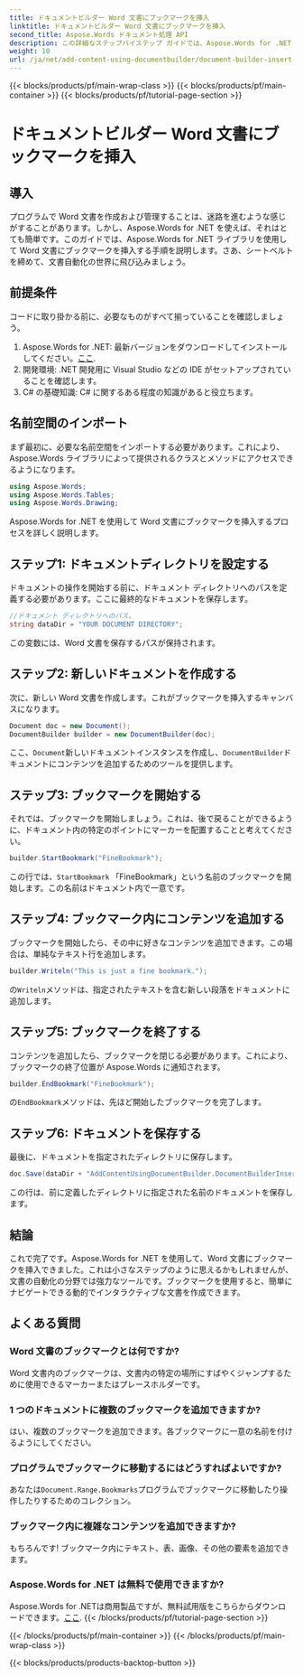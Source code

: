 ```yaml
---
title: ドキュメントビルダー Word 文書にブックマークを挿入
linktitle: ドキュメントビルダー Word 文書にブックマークを挿入
second_title: Aspose.Words ドキュメント処理 API
description: この詳細なステップバイステップ ガイドでは、Aspose.Words for .NET を使用して Word 文書にブックマークを挿入する方法を学習します。ドキュメントの自動化に最適です。
weight: 10
url: /ja/net/add-content-using-documentbuilder/document-builder-insert-bookmark/
---
```


{{< blocks/products/pf/main-wrap-class >}}
{{< blocks/products/pf/main-container >}}
{{< blocks/products/pf/tutorial-page-section >}}

# ドキュメントビルダー Word 文書にブックマークを挿入

## 導入

プログラムで Word 文書を作成および管理することは、迷路を進むような感じがすることがあります。しかし、Aspose.Words for .NET を使えば、それはとても簡単です。このガイドでは、Aspose.Words for .NET ライブラリを使用して Word 文書にブックマークを挿入する手順を説明します。さあ、シートベルトを締めて、文書自動化の世界に飛び込みましょう。

## 前提条件

コードに取り掛かる前に、必要なものがすべて揃っていることを確認しましょう。

1.  Aspose.Words for .NET: 最新バージョンをダウンロードしてインストールしてください。[ここ](https://releases.aspose.com/words/net/).
2. 開発環境: .NET 開発用に Visual Studio などの IDE がセットアップされていることを確認します。
3. C# の基礎知識: C# に関するある程度の知識があると役立ちます。

## 名前空間のインポート

まず最初に、必要な名前空間をインポートする必要があります。これにより、Aspose.Words ライブラリによって提供されるクラスとメソッドにアクセスできるようになります。

```csharp
using Aspose.Words;
using Aspose.Words.Tables;
using Aspose.Words.Drawing;
```

Aspose.Words for .NET を使用して Word 文書にブックマークを挿入するプロセスを詳しく説明します。

## ステップ1: ドキュメントディレクトリを設定する

ドキュメントの操作を開始する前に、ドキュメント ディレクトリへのパスを定義する必要があります。ここに最終的なドキュメントを保存します。

```csharp
//ドキュメント ディレクトリへのパス。
string dataDir = "YOUR DOCUMENT DIRECTORY";
```

この変数には、Word 文書を保存するパスが保持されます。

## ステップ2: 新しいドキュメントを作成する

次に、新しい Word 文書を作成します。これがブックマークを挿入するキャンバスになります。

```csharp
Document doc = new Document();
DocumentBuilder builder = new DocumentBuilder(doc);
```

ここ、`Document`新しいドキュメントインスタンスを作成し、`DocumentBuilder`ドキュメントにコンテンツを追加するためのツールを提供します。

## ステップ3: ブックマークを開始する

それでは、ブックマークを開始しましょう。これは、後で戻ることができるように、ドキュメント内の特定のポイントにマーカーを配置することと考えてください。

```csharp
builder.StartBookmark("FineBookmark");
```

この行では、`StartBookmark` 「FineBookmark」という名前のブックマークを開始します。この名前はドキュメント内で一意です。

## ステップ4: ブックマーク内にコンテンツを追加する

ブックマークを開始したら、その中に好きなコンテンツを追加できます。この場合は、単純なテキスト行を追加します。

```csharp
builder.Writeln("This is just a fine bookmark.");
```

の`Writeln`メソッドは、指定されたテキストを含む新しい段落をドキュメントに追加します。

## ステップ5: ブックマークを終了する

コンテンツを追加したら、ブックマークを閉じる必要があります。これにより、ブックマークの終了位置が Aspose.Words に通知されます。

```csharp
builder.EndBookmark("FineBookmark");
```

の`EndBookmark`メソッドは、先ほど開始したブックマークを完了します。

## ステップ6: ドキュメントを保存する

最後に、ドキュメントを指定されたディレクトリに保存します。

```csharp
doc.Save(dataDir + "AddContentUsingDocumentBuilder.DocumentBuilderInsertBookmark.docx");
```

この行は、前に定義したディレクトリに指定された名前のドキュメントを保存します。

## 結論

これで完了です。Aspose.Words for .NET を使用して、Word 文書にブックマークを挿入できました。これは小さなステップのように思えるかもしれませんが、文書の自動化の分野では強力なツールです。ブックマークを使用すると、簡単にナビゲートできる動的でインタラクティブな文書を作成できます。

## よくある質問

### Word 文書のブックマークとは何ですか?
Word 文書内のブックマークは、文書内の特定の場所にすばやくジャンプするために使用できるマーカーまたはプレースホルダーです。

### 1 つのドキュメントに複数のブックマークを追加できますか?
はい、複数のブックマークを追加できます。各ブックマークに一意の名前を付けるようにしてください。

### プログラムでブックマークに移動するにはどうすればよいですか?
あなたは`Document.Range.Bookmarks`プログラムでブックマークに移動したり操作したりするためのコレクション。

### ブックマーク内に複雑なコンテンツを追加できますか?
もちろんです! ブックマーク内にテキスト、表、画像、その他の要素を追加できます。

### Aspose.Words for .NET は無料で使用できますか?
Aspose.Words for .NETは商用製品ですが、無料試用版をこちらからダウンロードできます。[ここ](https://releases.aspose.com/).
{{< /blocks/products/pf/tutorial-page-section >}}

{{< /blocks/products/pf/main-container >}}
{{< /blocks/products/pf/main-wrap-class >}}

{{< blocks/products/products-backtop-button >}}
